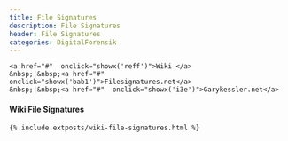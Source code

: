 ```yaml
---
title: File Signatures
description: File Signatures
header: File Signatures
categories: DigitalForensik
---
```

<div class="tocContainer">
	
	<a href="#"  onclick="showx('reff')">Wiki </a>
	&nbsp;|&nbsp;<a href="#"  onclick="showx('bab1')">Filesignatures.net</a>
	&nbsp;|&nbsp;<a href="#"  onclick="showx('i3e')">Garykessler.net</a>

<!--
	&nbsp;|&nbsp;<a href="#"  onclick="showx('reff-tes')">Refferensi-TES</a>
-->
</div>

<div id="i3e" style="display:none" border="0">
	<h4> Garykessler File Signatures </h4>

	{% include extposts/file-signatures-garykessler-net.html %}

</div>

<div id="reff" style="display:block" border="0">
	<h4> Wiki File Signatures </h4>

	{% include extposts/wiki-file-signatures.html %}

</div>

<div id="bab1" style="display:none" border="0">
	<!-- https://www.filesignatures.net/index.php?page=all -->
	<h4> File Signatues from <a href="https://www.filesignatures.net/index.php?page=all" target="_blank">filesignatures.net</a> </h4>
	{% include extposts/filesig.html %} 

</div>

